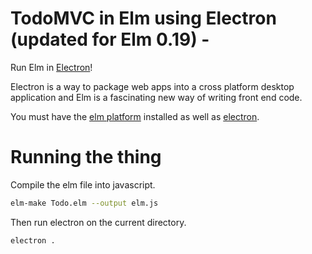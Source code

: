 # TodoMVC in Elm using Electron (updated for Elm 0.19) -

Run Elm in [Electron](http://electron.atom.io/)!

Electron is a way to package web apps into a cross platform desktop application and Elm is a fascinating new way of writing front end code.

You must have the [elm platform](http://elm-lang.org/install) installed as well as [electron](http://electron.atom.io/).

# Running the thing
Compile the elm file into javascript.
```bash
elm-make Todo.elm --output elm.js

```

Then run electron on the current directory.
```bash
electron .
```
